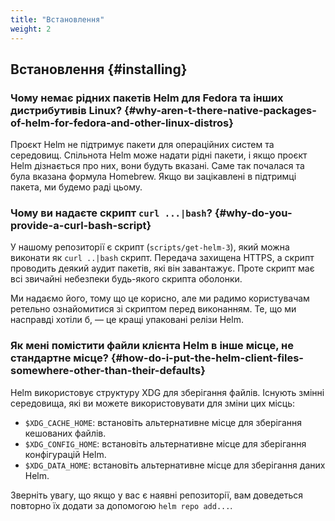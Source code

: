 ```yaml
---
title: "Встановлення"
weight: 2
---
```


## Встановлення {#installing}

### Чому немає рідних пакетів Helm для Fedora та інших дистрибутивів Linux? {#why-aren-t-there-native-packages-of-helm-for-fedora-and-other-linux-distros}

Проєкт Helm не підтримує пакети для операційних систем та середовищ. Спільнота Helm може надати рідні пакети, і якщо проєкт Helm дізнається про них, вони будуть вказані. Саме так почалася та була вказана формула Homebrew. Якщо ви зацікавлені в підтримці пакета, ми будемо раді цьому.

### Чому ви надаєте скрипт `curl ...|bash`? {#why-do-you-provide-a-curl-bash-script}

У нашому репозиторії є скрипт (`scripts/get-helm-3`), який можна виконати як `curl ..|bash` скрипт. Передача захищена HTTPS, а скрипт проводить деякий аудит пакетів, які він завантажує. Проте скрипт має всі звичайні небезпеки будь-якого скрипта оболонки.

Ми надаємо його, тому що це корисно, але ми радимо користувачам ретельно ознайомитися зі скриптом перед виконанням. Те, що ми насправді хотіли б, — це кращі упаковані релізи Helm.

### Як мені помістити файли клієнта Helm в інше місце, не стандартне місце? {#how-do-i-put-the-helm-client-files-somewhere-other-than-their-defaults}

Helm використовує структуру XDG для зберігання файлів. Існують змінні середовища, які ви можете використовувати для зміни цих місць:

- `$XDG_CACHE_HOME`: встановіть альтернативне місце для зберігання кешованих файлів.
- `$XDG_CONFIG_HOME`: встановіть альтернативне місце для зберігання конфігурацій Helm.
- `$XDG_DATA_HOME`: встановіть альтернативне місце для зберігання даних Helm.

Зверніть увагу, що якщо у вас є наявні репозиторії, вам доведеться повторно їх додати за допомогою `helm repo add...`.
